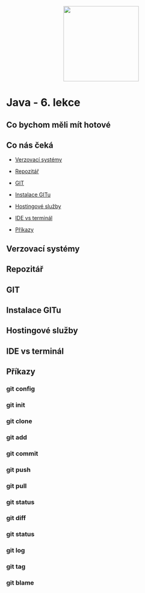 <p align="center">
  <img src="https://engeto.cz/wp-content/uploads/2019/01/engeto-square.png" width="200" height="200">
</p>

# Java - 6. lekce

## Co bychom měli mít hotové

## Co nás čeká

- [Verzovací systémy](#verzovací-systémy)

- [Repozitář](#repozitář)

- [GIT](#git)

- [Instalace GITu](#instalace-gitu)

- [Hostingové služby](#hostingové-služby)

- [IDE vs terminál](#ide-vs-terminál)

- [Příkazy](#příkazy)

## Verzovací systémy

## Repozitář

## GIT

## Instalace GITu

## Hostingové služby

## IDE vs terminál

## Příkazy

### git config

### git init

### git clone

### git add

### git commit

### git push

### git pull

### git status

### git diff

### git status

### git log

### git tag

### git blame
